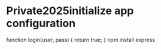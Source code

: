 # Private2025initialize app configuration
function login(user, pass) { return true; }
npm install express
